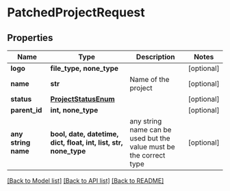# PatchedProjectRequest


## Properties
Name | Type | Description | Notes
------------ | ------------- | ------------- | -------------
**logo** | **file_type, none_type** |  | [optional] 
**name** | **str** | Name of the project | [optional] 
**status** | [**ProjectStatusEnum**](ProjectStatusEnum.md) |  | [optional] 
**parent_id** | **int, none_type** |  | [optional] 
**any string name** | **bool, date, datetime, dict, float, int, list, str, none_type** | any string name can be used but the value must be the correct type | [optional]

[[Back to Model list]](../README.md#documentation-for-models) [[Back to API list]](../README.md#documentation-for-api-endpoints) [[Back to README]](../README.md)


